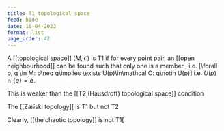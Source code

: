 ```yaml
---
title: T1 topological space
feed: hide
date: 16-04-2023
format: list
page_order: 42
---
```



A [[topological space]] $(M, \mathcal O)$ is T1 if for every point pair, an [[open neighbourhood]] can be found such that only one is a member , i.e. \[\forall p, q \in M: p\neq q\implies \exists U(p)\in\mathcal O: q\notin U(p)\]
i.e. $U(p)\cap\{q\}=\emptyset$.

This is weaker than the [[T2 (Hausdroff) topological space]] condition

The [[Zariski topology]] is T1 but not T2

Clearly, [[the chaotic topology]] is not T1\[